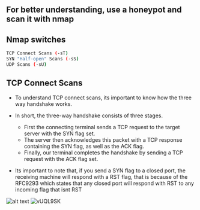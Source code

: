 ## For better understanding, use a honeypot and scan it with nmap

## Nmap switches

```sh
TCP Connect Scans (-sT)
SYN "Half-open" Scans (-sS)
UDP Scans (-sU)
```

## TCP Connect Scans

- To understand TCP connect scans, its important to know how the three way handshake works.
- In short, the three-way handshake consists of three stages. 
  - First the connecting terminal sends a TCP request to the target server with the SYN flag set.
  - The server then acknowledges this packet with a TCP response containing the SYN flag, as well as the ACK flag.
  - Finally, our terminal completes the handshake by sending a TCP request with the ACK flag set.

- Its important to note that, if you send a SYN flag to a closed port, the receiving machine will respond with a RST flag, that is because of the RFC9293 which states that any closed port will respond with RST to any incoming flag that isnt RST

![alt text](https://i.imgur.com/vUQL9SK.png)
![vUQL9SK](https://github.com/rlcosta177/ethical-hacking/assets/154469533/4fb9d990-cda9-4e5d-afba-c69b18bc571a)
